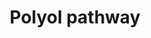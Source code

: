 ---
annotations:
- id: PW:0001520
  parent: regulatory pathway
  type: Pathway Ontology
  value: polyol pathway
authors:
- MaintBot
- Khanspers
- Fehrhart
- Mkutmon
description: When glucose is unused, it is metabolized via the polyol pathway. This
  pathway consists of two main enzymatic steps. First, glucose is reduced to sorbitol
  by aldose reductase. In this step, NADPH is oxidized to NADP+. The next step is
  the oxidation of sorbitol to D-fructose by sorbitol dehydrogenase. Fructose can
  then be phosphorylated by fructokinase and subsequently be metabolized via dihydroxyacetone
  phosphate or glyceraldehyde to D-glyceraldehyde 3-phosphate, which can be used as
  a substrate in the process of glycolysis. The sorbitol pathway plays a role in diabetic
  renal complications because aldose reductase metabolizes the excess of glucose to
  toxic metabolites that induce hyperfiltration and glomerular dysfunction.
last-edited: 2019-08-16
organisms:
- Anopheles gambiae
redirect_from:
- /index.php/Pathway:WP1236
- /instance/WP1236
- /instance/WP1236_r105894
revision: r105894
schema-jsonld:
- '@context': https://schema.org/
  '@id': https://wikipathways.github.io/pathways/WP1236.html
  '@type': Dataset
  creator:
    '@type': Organization
    name: WikiPathways
  description: When glucose is unused, it is metabolized via the polyol pathway. This
    pathway consists of two main enzymatic steps. First, glucose is reduced to sorbitol
    by aldose reductase. In this step, NADPH is oxidized to NADP+. The next step is
    the oxidation of sorbitol to D-fructose by sorbitol dehydrogenase. Fructose can
    then be phosphorylated by fructokinase and subsequently be metabolized via dihydroxyacetone
    phosphate or glyceraldehyde to D-glyceraldehyde 3-phosphate, which can be used
    as a substrate in the process of glycolysis. The sorbitol pathway plays a role
    in diabetic renal complications because aldose reductase metabolizes the excess
    of glucose to toxic metabolites that induce hyperfiltration and glomerular dysfunction.
  keywords:
  - ALDOB
  - AgaP_AGAP011050
  - D-Fructose
  - D-Glucose
  - D-Glyceraldehyde 3-phosphate
  - Dihydroxyacetone phosphate
  - Fructokinase
  - Fructose 1-phosphate
  - Glyceraldehyde
  - Sorbitol
  license: CC0
  name: Polyol pathway
seo: CreativeWork
title: Polyol pathway
wpid: WP1236
---